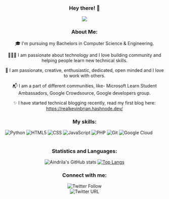 
<div align = "center"> 

  ### Hey there! :wave:    
![](https://media.giphy.com/media/L1R1tvI9svkIWwpVYr/giphy.gif)

### About Me:


🎓 I'm pursuing my Bachelors in Computer Science & Engineering.

👩🏻‍💻 I am passionate about technology and I love building community and helping people learn new technical skills.
  
🥰 I am passionate, creative, enthusiastic, dedicated, open minded and I love to work with others.
  
📬 I am a part of different communities, like- Microsoft Learn Student Ambassadors, Google Crowdsource, Google developers group.
  
✨ I have started technical blogging recently, read my first blog here: https://realkevinbrian.hashnode.dev/
  
  
  ### My skills:
  <img alt="Python" src="https://img.shields.io/badge/Python-3776AB?style=for-the-badge&logo=python&logoColor=white">
  <img alt="HTML5" src="https://img.shields.io/badge/HTML5-E34F26?style=for-the-badge&logo=html5&logoColor=white">
  <img alt="CSS" src="https://img.shields.io/badge/CSS-239120?&style=for-the-badge&logo=css3&logoColor=white">
  <img alt="JavaScript" src="https://img.shields.io/badge/JavaScript-F7DF1E?style=for-the-badge&logo=javascript&logoColor=black">
  
  <img alt="PHP" src="https://img.shields.io/badge/PHP-777BB4?style=for-the-badge&logo=php&logoColor=white">
  <img alt="Git" src="https://img.shields.io/badge/Git-F05032?style=for-the-badge&logo=git&logoColor=white">
  <img alt="Google Cloud" src="https://img.shields.io/badge/Google_Cloud-4285F4?style=for-the-badge&logo=google-cloud&logoColor=white">
  <img alt="" src="https://img.shields.io/badge/microsoft%20azure-0089D6?style=for-the-badge&logo=microsoft-azure&logoColor=white">
  <img alt="" src="https://img.shields.io/badge/Android-3DDC84?style=for-the-badge&logo=android&logoColor=white">
  
  <img alt="" src="https://img.shields.io/badge/Visual_Studio_Code-0078D4?style=for-the-badge&logo=visual%20studio%20code&logoColor=white">
  <img alt="" src="https://img.shields.io/badge/Eclipse-2C2255?style=for-the-badge&logo=eclipse&logoColor=white">
  <img alt="" src="https://img.shields.io/badge/sublime_text-%23575757.svg?&style=for-the-badge&logo=sublime-text&logoColor=important">
  
  <img alt="" src="https://img.shields.io/badge/Microsoft_Excel-217346?style=for-the-badge&logo=microsoft-excel&logoColor=white">
  <img alt="" src="https://img.shields.io/badge/Microsoft_PowerPoint-B7472A?style=for-the-badge&logo=microsoft-powerpoint&logoColor=white">
  <img alt="" src="https://img.shields.io/badge/Microsoft_Access-A4373A?style=for-the-badge&logo=microsoft-access&logoColor=white">
  <img alt="" src="https://img.shields.io/badge/Microsoft_Office-D83B01?style=for-the-badge&logo=microsoft-office&logoColor=white">
  <img alt="" src="https://img.shields.io/badge/Microsoft_Word-2B579A?style=for-the-badge&logo=microsoft-word&logoColor=white">
  <img alt="" src="https://img.shields.io/badge/Google%20Sheets-34A853?style=for-the-badge&logo=google-sheets&logoColor=white">
  <img alt="" src="https://img.shields.io/badge/Medium-12100E?style=for-the-badge&logo=medium&logoColor=white">
  
  ### Statistics and Languages:
  
  ![Aindrila's GitHub stats](https://github-readme-stats.vercel.app/api?username=realkevinbrian&show_icons=true&theme=radical)
  [![Top Langs](https://github-readme-stats.vercel.app/api/top-langs/?username=realkevinbrian&layout=compact&&theme=radical)](https://github.com/realkevinbrian/github-readme-stats)


  
  ### Connect with me:
  
  <img alt="Twitter Follow" src="https://img.shields.io/twitter/follow/realkevinbrian?style=social"> <br>
  <img alt="Twitter URL" src="https://img.shields.io/twitter/url?label=LinkedIn&logo=LinkedIn&style=social&url=https%3A%2F%2Fwww.linkedin.com%2Fin%2Faindrila-das24%2F">
 
  

